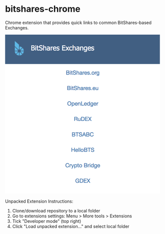 # bitshares-chrome

Chrome extension that provides quick links to common BitShares-based Exchanges.

![BitShares Chrome Extension Screenshot](https://github.com/mattbeckman/bitshares-chrome/blob/master/images/bitshares-chrome-screenshot.png "Screenshot")

Unpacked Extension Instructions:
1. Clone/download repository to a local folder
2. Go to extensions settings: Menu > More tools > Extensions
3. Tick "Developer mode" (top right)
4. Click "Load unpacked extension..." and select local folder
